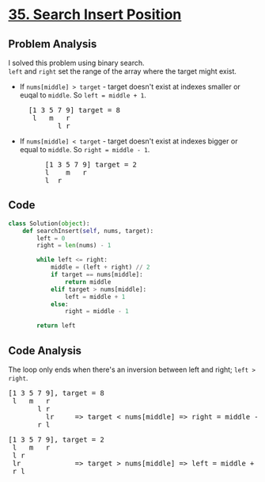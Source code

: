 # [35. Search Insert Position](https://leetcode.com/problems/search-insert-position)

## Problem Analysis
I solved this problem using binary search.<br>
`left` and `right` set the range of the array where the target might exist.
- If `nums[middle] > target` - target doesn't exist at indexes smaller or euqal to `middle`. So `left = middle + 1`.
    <pre>
    [1 3 5 7 9] target = 8
     l   m   r
           l r
</pre>

- If `nums[middle] < target` - target doesn't exist at indexes bigger or equal to `middle`. So `right = middle - 1`.
    <pre>
        [1 3 5 7 9] target = 2
        l    m   r
        l  r
</pre>

## Code

```python
class Solution(object):
    def searchInsert(self, nums, target):
        left = 0
        right = len(nums) - 1

        while left <= right:
            middle = (left + right) // 2
            if target == nums[middle]:
                return middle
            elif target > nums[middle]:
                left = middle + 1
            else:
                right = middle - 1

        return left
```

## Code Analysis
The loop only ends when there's an inversion between left and right; `left > right`.


<pre>
[1 3 5 7 9], target = 8
 l   m   r
       l r
         lr     => target < nums[middle] => right = middle - 1
       r l
</pre>

<pre>
[1 3 5 7 9], target = 2
 l   m   r
 l r
 lr             => target > nums[middle] => left = middle + 1
 r l
</pre>
